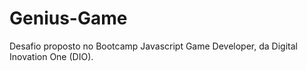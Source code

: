 # Genius-Game
Desafio proposto no Bootcamp Javascript Game Developer, da Digital Inovation One (DIO). 
